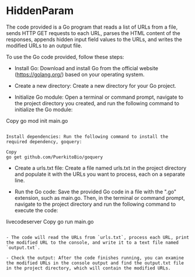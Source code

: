 # HiddenParam
The code provided is a Go program that reads a list of URLs from a file, sends HTTP GET requests to each URL, parses the HTML content of the responses, appends hidden input field values to the URLs, and writes the modified URLs to an output file.

To use the Go code provided, follow these steps:

- Install Go: Download and install Go from the official website (https://golang.org/) based on your operating system.

- Create a new directory: Create a new directory for your Go project.

- Initialize Go module: Open a terminal or command prompt, navigate to the project directory you created, and run the following command to initialize the Go module:

Copy
go mod init main.go
```

Install dependencies: Run the following command to install the required dependency, goquery:

Copy
go get github.com/PuerkitoBio/goquery
```

- Create a urls.txt file: Create a file named urls.txt in the project directory and populate it with the URLs you want to process, each on a separate line.

- Run the Go code: Save the provided Go code in a file with the ".go" extension, such as main.go. Then, in the terminal or command prompt, navigate to the project directory and run the following command to execute the code:

livecodeserver
Copy
go run main.go
```

- The code will read the URLs from `urls.txt`, process each URL, print the modified URL to the console, and write it to a text file named `output.txt`.

- Check the output: After the code finishes running, you can examine the modified URLs in the console output and find the output.txt file in the project directory, which will contain the modified URLs.
